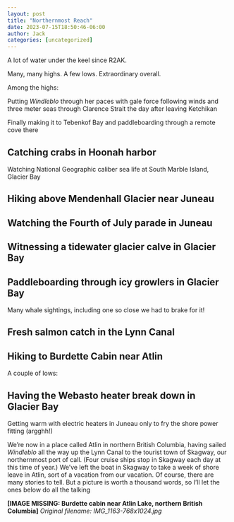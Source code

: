 ```yaml
---
layout: post
title: "Northernmost Reach"
date: 2023-07-15T18:50:46-06:00
author: Jack
categories: [uncategorized]
---
```


A lot of water under the keel since R2AK.

Many, many highs. A few lows. Extraordinary overall.

Among the highs:

Putting _Windleblo_ through her paces with gale force following winds and three meter seas through Clarence Strait the day after leaving Ketchikan

Finally making it to Tebenkof Bay and paddleboarding through a remote cove there

## Catching crabs in Hoonah harbor

Watching National Geographic caliber sea life at South Marble Island, Glacier Bay

## Hiking above Mendenhall Glacier near Juneau

## Watching the Fourth of July parade in Juneau

## Witnessing a tidewater glacier calve in Glacier Bay

## Paddleboarding through icy growlers in Glacier Bay

Many whale sightings, including one so close we had to brake for it!

## Fresh salmon catch in the Lynn Canal

## Hiking to Burdette Cabin near Atlin

A couple of lows:

## Having the Webasto heater break down in Glacier Bay

Getting warm with electric heaters in Juneau only to fry the shore power fitting (argghh!)

We’re now in a place called Atlin in northern British Columbia, having sailed _Windleblo_ all the way up the Lynn Canal to the tourist town of Skagway, our northernmost port of call. (Four cruise ships stop in Skagway each day at this time of year.) We’ve left the boat in Skagway to take a week of shore leave in Atlin, sort of a vacation from our vacation. Of course, there are many stories to tell. But a picture is worth a thousand words, so I’ll let the ones below do all the talking

<!-- IMAGE PLACEHOLDER
Original URL: http://windleblo.com/wp-content/uploads/2023/07/20230621_173215-scaled.jpg
Filename: 20230621_173215-scaled.jpg
Date path: 2023/07/20230621_173215-scaled.jpg
Caption: Entering hot springs with roaring creek adjacent
Instructions: Replace this comment with actual image upload
-->

<!-- IMAGE PLACEHOLDER
Original URL: http://windleblo.com/wp-content/uploads/2023/07/IMG_1080-768x1024.jpg
Filename: IMG_1080-768x1024.jpg
Date path: 2023/07/IMG_1080-768x1024.jpg
Caption: Dungeness crab trapped in Hoonah harbor
Instructions: Replace this comment with actual image upload
-->

<!-- IMAGE PLACEHOLDER
Original URL: http://windleblo.com/wp-content/uploads/2023/07/20230704_112733-scaled.jpg
Filename: 20230704_112733-scaled.jpg
Date path: 2023/07/20230704_112733-scaled.jpg
Caption: Juneau Fourth of July parade
Instructions: Replace this comment with actual image upload
-->

<!-- IMAGE PLACEHOLDER
Original URL: http://windleblo.com/wp-content/uploads/2023/07/20230624_201442-scaled.jpg
Filename: 20230624_201442-scaled.jpg
Date path: 2023/07/20230624_201442-scaled.jpg
Caption: Crab feast!
Instructions: Replace this comment with actual image upload
-->

<!-- IMAGE PLACEHOLDER
Original URL: http://windleblo.com/wp-content/uploads/2023/07/20230704_112741-scaled.jpg
Filename: 20230704_112741-scaled.jpg
Date path: 2023/07/20230704_112741-scaled.jpg
Caption: Marching in the Juneau Fourth of July parade
Instructions: Replace this comment with actual image upload
-->

<!-- IMAGE PLACEHOLDER
Original URL: http://windleblo.com/wp-content/uploads/2023/07/20230617_084842-2-scaled.jpg
Filename: 20230617_084842-2-scaled.jpg
Date path: 2023/07/20230617_084842-2-scaled.jpg
Caption: Whale crossing!
Instructions: Replace this comment with actual image upload
-->

<!-- IMAGE PLACEHOLDER
Original URL: http://windleblo.com/wp-content/uploads/2023/07/20230702_163037-scaled.jpg
Filename: 20230702_163037-scaled.jpg
Date path: 2023/07/20230702_163037-scaled.jpg
Caption: View spot on the hike above the Mendenhall Glacier near Juneau
Instructions: Replace this comment with actual image upload
-->

<!-- IMAGE PLACEHOLDER
Original URL: http://windleblo.com/wp-content/uploads/2023/07/20230705_121828-768x1024.jpg
Filename: 20230705_121828-768x1024.jpg
Date path: 2023/07/20230705_121828-768x1024.jpg
Caption: Fresh catch of the day!
Instructions: Replace this comment with actual image upload
-->

<!-- IMAGE PLACEHOLDER
Original URL: http://windleblo.com/wp-content/uploads/2023/07/20230627_1816192-1024x671.jpg
Filename: 20230627_1816192-1024x671.jpg
Date path: 2023/07/20230627_1816192-1024x671.jpg
Caption: Whale dives near Russell Island, Glacier Bay
Instructions: Replace this comment with actual image upload
-->

<!-- IMAGE PLACEHOLDER
Original URL: http://windleblo.com/wp-content/uploads/2023/07/20230627_131646-scaled.jpg
Filename: 20230627_131646-scaled.jpg
Date path: 2023/07/20230627_131646-scaled.jpg
Caption: Paddle boarding near Margerie Glacier, Glacier Bay
Instructions: Replace this comment with actual image upload
-->

<!-- IMAGE PLACEHOLDER
Original URL: http://windleblo.com/wp-content/uploads/2023/07/20230627_095815-1024x768.jpg
Filename: 20230627_095815-1024x768.jpg
Date path: 2023/07/20230627_095815-1024x768.jpg
Caption: The sun finally comes out in Glacier Bay
Instructions: Replace this comment with actual image upload
-->

<!-- IMAGE PLACEHOLDER
Original URL: http://windleblo.com/wp-content/uploads/2023/07/20230627_1724082.jpg
Filename: 20230627_1724082.jpg
Date path: 2023/07/20230627_1724082.jpg
Caption: Bald eagle perched on floating ice near Lamplugh Glacier, Glacier Bay
Instructions: Replace this comment with actual image upload
-->

<!-- IMAGE PLACEHOLDER
Original URL: http://windleblo.com/wp-content/uploads/2023/07/20230628_1124582-1024x765.jpg
Filename: 20230628_1124582-1024x765.jpg
Date path: 2023/07/20230628_1124582-1024x765.jpg
Caption: Sea Lions on South Marble Island, Glacier Bay
Instructions: Replace this comment with actual image upload
-->

<!-- IMAGE PLACEHOLDER
Original URL: http://windleblo.com/wp-content/uploads/2023/07/IMG_1095-1-scaled.jpg
Filename: IMG_1095-1-scaled.jpg
Date path: 2023/07/IMG_1095-1-scaled.jpg
Caption: The offending shore power fitting
Instructions: Replace this comment with actual image upload
-->

<!-- IMAGE PLACEHOLDER
Original URL: http://windleblo.com/wp-content/uploads/2023/07/20230625_192542-768x1024.jpg
Filename: 20230625_192542-768x1024.jpg
Date path: 2023/07/20230625_192542-768x1024.jpg
Caption: Another humpback nearby!
Instructions: Replace this comment with actual image upload
-->

<!-- IMAGE PLACEHOLDER
Original URL: http://windleblo.com/wp-content/uploads/2023/07/20230621_081619.jpg
Filename: 20230621_081619.jpg
Date path: 2023/07/20230621_081619.jpg
Caption: Yet another humpback very close, Gut Bay, Baranof Island
Instructions: Replace this comment with actual image upload
-->

<!-- IMAGE PLACEHOLDER
Original URL: http://windleblo.com/wp-content/uploads/2023/07/IMG_1134-3-1024x768.jpg
Filename: IMG_1134-3-1024x768.jpg
Date path: 2023/07/IMG_1134-3-1024x768.jpg
Caption: On the trail to Burdette Cabin
Instructions: Replace this comment with actual image upload
-->

<!-- IMAGE PLACEHOLDER
Original URL: http://windleblo.com/wp-content/uploads/2023/07/IMG_1151-1024x768.jpg
Filename: IMG_1151-1024x768.jpg
Date path: 2023/07/IMG_1151-1024x768.jpg
Caption: View of Atlin Lake a peaks beyond on ridge southwest of Burdette Cabin
Instructions: Replace this comment with actual image upload
-->

<!-- IMAGE PLACEHOLDER
Original URL: http://windleblo.com/wp-content/uploads/2023/07/IMG_1163-768x1024.jpg
Filename: IMG_1163-768x1024.jpg
Date path: 2023/07/IMG_1163-768x1024.jpg
Caption: Burdette cabin near Atlin Lake, northern British Columbia
Instructions: Replace this comment with actual image upload
-->

**[IMAGE MISSING: Burdette cabin near Atlin Lake, northern British Columbia]**
*Original filename: IMG_1163-768x1024.jpg*